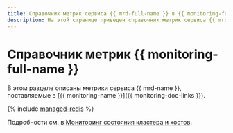 ```yaml
---
title: Справочник метрик сервиса {{ mrd-full-name }} в {{ monitoring-full-name }}
description: На этой странице приведен справочник метрик сервиса {{ mrd-name }}, поставляемых в {{ monitoring-full-name }}.
---
```


# Справочник метрик {{ monitoring-full-name }}

В этом разделе описаны метрики сервиса {{ mrd-name }}, поставляемые в [{{ monitoring-name }}]({{ monitoring-doc-links }}).

{% include [managed-redis](../_includes/monitoring/metrics-ref/managed-redis.md) %}

Подробности см. в [Мониторинг состояния кластера и хостов](./operations/monitoring.md).